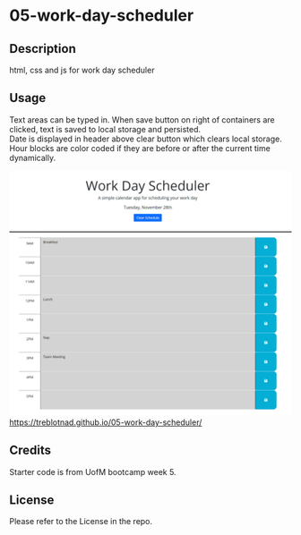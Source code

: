 # 05-work-day-scheduler

## Description

html, css and js for work day scheduler

## Usage

Text areas can be typed in. When save button on right of containers are clicked, text is saved to local storage and persisted.  
Date is displayed in header above clear button which clears local storage.  
Hour blocks are color coded if they are before or after the current time dynamically.

![Screenshot of Scheduler App](assets/Scheduler_Screenshot.png)
https://treblotnad.github.io/05-work-day-scheduler/

## Credits

Starter code is from UofM bootcamp week 5.

## License

Please refer to the License in the repo.
